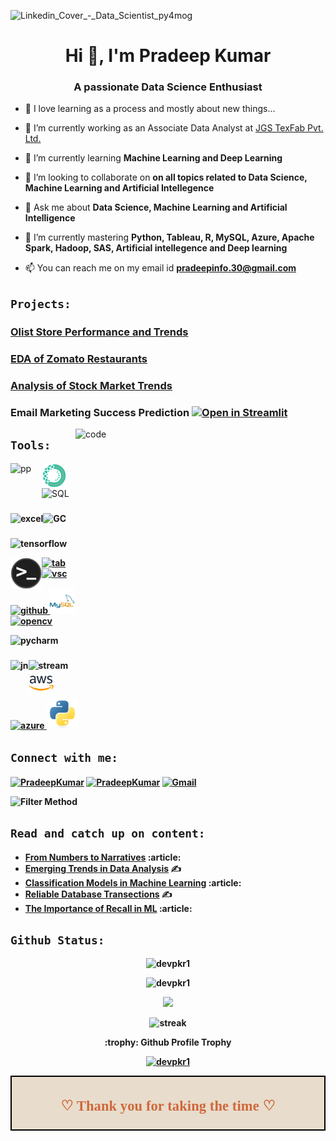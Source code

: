 ![Linkedin_Cover_-_Data_Scientist_py4mog](https://media.licdn.com/dms/image/v2/D5616AQHmKhDGdr20wQ/profile-displaybackgroundimage-shrink_350_1400/profile-displaybackgroundimage-shrink_350_1400/0/1728303518678?e=1736380800&v=beta&t=ArkPsG_0k4oLX-6zNjgX2ofv1DAOgXfJENqOFcBGTiI)

<h1 align="center">Hi 👋, I'm Pradeep Kumar</h1>
<h3 align="center">A passionate Data Science Enthusiast</h3>

- 🌱 I love learning as a process and mostly about new things...

- 🔭 I’m currently working as an Associate Data Analyst at <a href="https://www.jgstexfab.com/" target="blank">JGS TexFab Pvt. Ltd.</a>

- 🌱 I’m currently learning **Machine Learning and Deep Learning**

- 👯 I’m looking to collaborate on **on all topics related to Data Science, Machine Learning and Artificial Intellegence**

- 💬 Ask me about **Data Science, Machine Learning and Artificial Intelligence**

- 🌱 I’m currently mastering **Python, Tableau, R, MySQL, Azure, Apache Spark, Hadoop, SAS, Artificial intellegence and Deep learning**

- 📫 You can reach me on my email id **pradeepinfo.30@gmail.com**

## `Projects:`
### [Olist Store Performance and Trends](https://app.powerbi.com/view?r=eyJrIjoiYTM5MWFmNmItNzA2Ny00NjJmLThhYmItNjEwMjM1OTVkMGY1IiwidCI6IjBlZWZlYTY2LWY4YmYtNDhiNi1iMGI5LTM0Y2FjODgzNjYzYiJ9)
### [EDA of Zomato Restaurants](https://app.powerbi.com/view?r=eyJrIjoiMDY0NmJiN2EtMjJlNC00NWZmLTljMmEtMDE2NTMwYTY4MTczIiwidCI6IjBlZWZlYTY2LWY4YmYtNDhiNi1iMGI5LTM0Y2FjODgzNjYzYiJ9)
### [Analysis of Stock Market Trends](https://app.powerbi.com/view?r=eyJrIjoiZDhlYWIyY2MtZDM1MS00NjMzLWEyYjctYTE0MmI2NWI5ODI5IiwidCI6IjBlZWZlYTY2LWY4YmYtNDhiNi1iMGI5LTM0Y2FjODgzNjYzYiJ9)
### Email Marketing Success Prediction [![Open in Streamlit](http://static.streamlit.io/badges/streamlit_badge_black_white.svg)]()

<img align="right" alt="code"  height="400" width="400" src = "https://user-images.githubusercontent.com/94888819/179503858-d2f6d197-7a3f-495b-888c-5a60679bed94.gif"> 

## `Tools:`
<img align="left" src="https://user-images.githubusercontent.com/94888819/179538709-781ca826-4b36-42e7-aeda-ad6b07e719ea.png" alt="pp" width="50" height="50" /> </a>
<img align="left" alt="Anaconda" height="40" src="https://raw.githubusercontent.com/habc0d3r/images-repo/master/icons8-anaconda.svg" />
<img align="left" alt="SQL" height="40" src="https://raw.githubusercontent.com/habc0d3r/0th-project/master/icons8-sql-96.png" /> <b>
<img align="left" alt="excel" height="40" src="https://d3j0t7vrtr92dk.cloudfront.net/stembakuniversity/1616519913_png-clipart-microsoft-excel-computer-icons-microsoft-template-angle-removebg-preview.png" />
<img src="https://user-images.githubusercontent.com/94888819/179532814-fa9beb8f-0fd6-4160-8d47-650af59c58a1.png" alt="GC" width="40" height="40"/> </a> 
<img src="https://www.vectorlogo.zone/logos/tensorflow/tensorflow-icon.svg" alt="tensorflow" width="40" height="40"/> </a> <a href="https://unity.com/" target="_blank" rel="noreferrer"> </p> 
<img src="https://user-images.githubusercontent.com/94888819/179531328-610ccc8c-11cc-40cf-82dc-5902d473b7e1.png" alt="tab" width="40" height="40"/> </a> 
<img align="left" alt="teminal" height="50" 
src="https://raw.githubusercontent.com/github/explore/80688e429a7d4ef2fca1e82350fe8e3517d3494d/topics/terminal/terminal.png" /> </a> <a
href="https://code.visualstudio.com" target="_blank" rel="noreferrer"> <img src="https://user-images.githubusercontent.com/94888819/179420219-9ce785fd-b1eb-4caa-aebd-086c088d05f2.png" alt="vsc" width="60" height="40"/> </a> <a 
href="https://github.com" target="_blank" rel="noreferrer"> <img src="https://raw.githubusercontent.com/habc0d3r/0th-project/master/icons8-github.svg" alt="github" width="50" height="50"/> </a> 
<a href="https://www.mysql.com/" target="_blank" rel="noreferrer"> <img src="https://raw.githubusercontent.com/devicons/devicon/master/icons/mysql/mysql-original-wordmark.svg" alt="mysql" width="40" height="40"/> </a> <a href="https://opencv.org/" target="_blank" rel="noreferrer"> <img src="https://www.vectorlogo.zone/logos/opencv/opencv-icon.svg" alt="opencv" width="40" height="40"/> </a> </p>
<img align="left" alt="pycharm" height="40" src="https://user-images.githubusercontent.com/94888819/179536543-d438fb65-8501-475d-9f8b-5bbc18bab86a.png" />
<img align="left" alt="jn" height="50" src="https://user-images.githubusercontent.com/94888819/179537708-2241ab23-8c86-40c6-8fa9-f3979be75ade.png" /> 
<img src="https://user-images.githubusercontent.com/94888819/179422108-0108ecc4-96d4-4a9f-93d2-f4f2ea98688e.png" alt="stream" width="40" height="50"/> </a> <a href="https://aws.amazon.com" target="_blank" rel="noreferrer"> <img src="https://raw.githubusercontent.com/devicons/devicon/master/icons/amazonwebservices/amazonwebservices-original-wordmark.svg" alt="aws" width="40" height="40"/> </a> <a href="https://azure.microsoft.com/en-in/" target="_blank" rel="noreferrer"> <img src="https://www.vectorlogo.zone/logos/microsoft_azure/microsoft_azure-icon.svg" alt="azure" width="40" height="40"/> </a> <a
href="https://www.python.org" target="_blank" rel="noreferrer"> <img src="https://raw.githubusercontent.com/devicons/devicon/master/icons/python/python-original.svg" alt="python" width="50" height="50"/> </a> </p>

## `Connect with me:`
<p align="left">
<a href="https://www.linkedin.com/in/pradeep-kumar-1722b6123/" target="blank"><img align="center" src="https://img.icons8.com/color/344/linkedin-circled--v1.png" alt="PradeepKumar" height="50" width="50" /></a>
<a href="https://analytixedge.blogspot.com/" target="blank"><img align="center" src="https://img.icons8.com/?size=100&id=65072&format=png&color=000000" alt="PradeepKumar" height="40" width="40" /></a>
<a href="mailto:padeepinfo.30@gmail.com" target="blank"><img align="center" src="https://raw.githubusercontent.com/BEPb/BEPb/master/assets/gmail.svg" alt="Gmail" height="40" width="40" /></a>
</p>

![Filter Method](https://static.wixstatic.com/media/3e99b9_f53a1cab95ae4dfd938a1bf6a1a62f49~mv2.gif)

## `Read and catch up on content:`
- [From Numbers to Narratives](https://analytixedge.blogspot.com/2024/05/from-numbers-to-narratives-power-of.html) :article:
- [Emerging Trends in Data Analysis](https://analytixedge.blogspot.com/2024/07/emerging-trends-in-data-analysis.html) ✍️
- [Classification Models in Machine Learning](https://analytixedge.blogspot.com/2024/11/classification-models-in-machine.html) :article:
- [Reliable Database Transections](https://www.linkedin.com/pulse/reliable-database-transactions-understanding-acid-concept-kumar-jjxtc?trackingId=lhb0y4ySS%2BmnHoGctf7TcQ%3D%3D&lipi=urn%3Ali%3Apage%3Ad_flagship3_profile_view_base_recent_activity_content_view%3B01owR%2F4hRWe8rPmw9zX6fg%3D%3D) ✍️
- [The Importance of Recall in ML](https://www.linkedin.com/pulse/importance-recall-machine-learning-why-matters-how-improve-kumar-be3sc/?trackingId=lhb0y4ySS%2BmnHoGctf7TcQ%3D%3D) :article:

## `Github Status:` 
<p align="center"> <img src="https://komarev.com/ghpvc/?username=devpkr1&label=Profile%20views&color=0e75b6&style=circle" alt="devpkr1" width="16%" /> </p>
<p align="center"> <img height="200em" src="https://github-readme-stats.vercel.app/api/top-langs/?username=devpkr1&theme=tokyonight&hide=css,tcl,html&hide_border=false&border_color=808080&bg_color=242424" alt="devpkr1" />
</p>
<p align='center'> <img width="50%" src="https://github-readme-stats.vercel.app/api?username=devpkr1&show_icons=true&theme=tokyonight"/> </p>
<p align='center'> <img src="http://github-readme-streak-stats.herokuapp.com?user=devpkr1&theme=neon-palenight" width="50%"  alt="streak"> </p>
<div align="center">
<summary>:trophy: Github Profile Trophy</summary>
</div>
<p align="center"> <a href="https://github.com/ryo-ma/github-profile-trophy"><img src="https://github-profile-trophy.vercel.app/?username=devpkr1&show_icons=true&theme=discord" alt="devpkr1" />
</a> </p>

<div style="align:center;
            display:fill;
            border-radius: false;
            border-style: solid;
            border-color:#000000;
            border-style: false;
            border-width: 2px;
            color:#CF673A;
            font-size:15px;
            font-family: Georgia;
            background-color:#E8DCCC;
            text-align:center;
            letter-spacing:0.1px;
            padding: 0.1em;">

**<h2>♡ Thank you for taking the time ♡**
